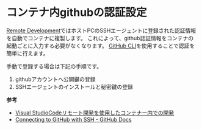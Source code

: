 # コンテナ内githubの認証設定

[Remote Development](https://marketplace.visualstudio.com/items?itemName=ms-vscode-remote.remote-containers)ではホストPCのSSHエージェントに登録された認証情報を自動でコンテナに複製します。
これによって、github認証情報をコンテナの起動ごとに入力する必要がなくなります。
[GitHub CLI](https://cli.github.com/)を使用することで認証を簡単に行えます。

手動で登録する場合は下記の手順です。

1. githubアカウントへ公開鍵の登録
2. SSHエージェントのインストールと秘密鍵の登録

**参考**

* [Visual StudioCodeリモート開発を使用したコンテナー内での開発](https://code.visualstudio.com/docs/remote/containers#_sharing-git-credentials-with-your-container)
* [Connecting to GitHub with SSH - GitHub Docs](https://docs.github.com/en/authentication/connecting-to-github-with-ssh)
